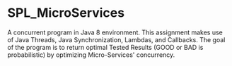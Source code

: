 # SPL_MicroServices

A concurrent program in Java 8 environment. This assignment makes use of Java Threads, Java
Synchronization, Lambdas, and Callbacks.
The goal of the program is to return optimal Tested Results (GOOD or BAD is probabilistic) by optimizing Micro-Services' concurrency.
